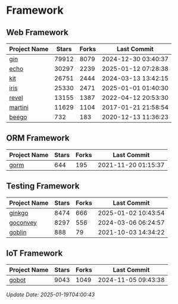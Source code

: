 # Framework

## Web Framework
| Project Name | Stars | Forks | Last Commit |
| ------------ | ----- | ----- | ----------- |
| [gin](https://github.com/gin-gonic/gin) | 79912 | 8079 | 2024-12-30 03:40:37 |
| [echo](https://github.com/labstack/echo) | 30297 | 2239 | 2025-01-12 07:28:38 |
| [kit](https://github.com/go-kit/kit) | 26751 | 2444 | 2024-03-13 13:42:15 |
| [iris](https://github.com/kataras/iris) | 25330 | 2471 | 2025-01-01 01:40:30 |
| [revel](https://github.com/revel/revel) | 13155 | 1387 | 2022-04-12 20:53:30 |
| [martini](https://github.com/go-martini/martini) | 11629 | 1104 | 2017-01-21 21:58:54 |
| [beego](https://github.com/astaxie/beego) | 732 | 183 | 2020-12-13 11:36:23 |

## ORM Framework
| Project Name | Stars | Forks | Last Commit |
| ------------ | ----- | ----- | ----------- |
| [gorm](https://github.com/jinzhu/gorm) | 644 | 195 | 2021-11-20 01:15:37 |

## Testing Framework
| Project Name | Stars | Forks | Last Commit |
| ------------ | ----- | ----- | ----------- |
| [ginkgo](https://github.com/onsi/ginkgo) | 8474 | 666 | 2025-01-02 10:43:54 |
| [goconvey](https://github.com/smartystreets/goconvey) | 8297 | 556 | 2024-03-06 06:24:57 |
| [goblin](https://github.com/franela/goblin) | 888 | 79 | 2021-10-03 14:34:22 |

## IoT Framework
| Project Name | Stars | Forks | Last Commit |
| ------------ | ----- | ----- | ----------- |
| [gobot](https://github.com/hybridgroup/gobot) | 9043 | 1049 | 2024-11-05 09:43:38 |

*Update Date: 2025-01-19T04:00:43*